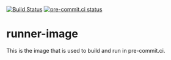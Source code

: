 [![Build Status](https://github.com/pre-commit-ci/runner-image/workflows/main/badge.svg)](https://github.com/pre-commit-ci/runner-image/actions)
[![pre-commit.ci status](https://results.pre-commit.ci/badge/github/pre-commit-ci/runner-image/master.svg)](https://results.pre-commit.ci/latest/github/pre-commit-ci/runner-image/master)

runner-image
============

This is the image that is used to build and run in pre-commit.ci.
